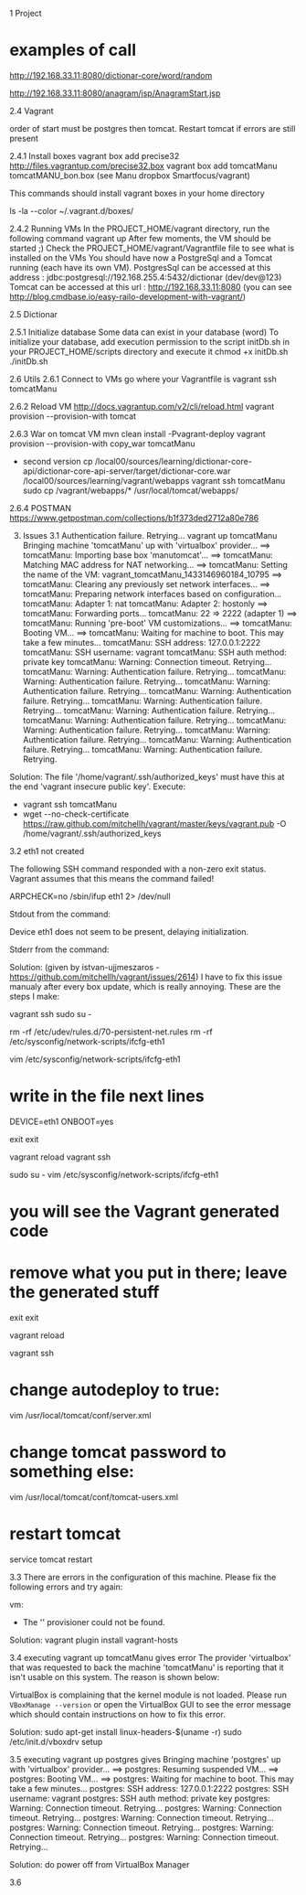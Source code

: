 1 Project

# examples of call
http://192.168.33.11:8080/dictionar-core/word/random

http://192.168.33.11:8080/anagram/jsp/AnagramStart.jsp


2.4 Vagrant

order of start must be postgres then tomcat. Restart tomcat if errors are still present

2.4.1 Install boxes
vagrant box add precise32 http://files.vagrantup.com/precise32.box
vagrant box add tomcatManu tomcatMANU_bon.box (see Manu dropbox Smartfocus/vagrant)

This commands should install vagrant boxes in your home directory

ls -la --color ~/.vagrant.d/boxes/

2.4.2 Running VMs
In the PROJECT_HOME/vagrant directory, run the following command
vagrant up
After few moments, the VM should be started ;)
Check the PROJECT_HOME/vagrant/Vagrantfile file to see what is installed on the VMs
You should have now a PostgreSql and a Tomcat running (each have its own VM).
PostgresSql can be accessed at this address : jdbc:postgresql://192.168.255.4:5432/dictionar (dev/dev@123)
Tomcat can be accessed at this url : http://192.168.33.11:8080 (you can see http://blog.cmdbase.io/easy-railo-development-with-vagrant/)


2.5 Dictionar

2.5.1 Initialize database
Some data can exist in your database (word)
To initialize your database, add execution permission to the script initDb.sh in your PROJECT_HOME/scripts directory and
execute it
chmod +x initDb.sh
./initDb.sh


2.6 Utils
2.6.1 Connect to VMs
go where your Vagrantfile is
vagrant ssh tomcatManu

2.6.2 Reload VM
http://docs.vagrantup.com/v2/cli/reload.html
vagrant provision --provision-with tomcat

2.6.3 War on tomcat VM
mvn clean install -Pvagrant-deploy
vagrant provision --provision-with copy_war tomcatManu

- second version
cp /local00/sources/learning/dictionar-core-api/dictionar-core-api-server/target/dictionar-core.war
/local00/sources/learning/vagrant/webapps
vagrant ssh tomcatManu
sudo cp /vagrant/webapps/* /usr/local/tomcat/webapps/


2.6.4 POSTMAN
https://www.getpostman.com/collections/b1f373ded2712a80e786

3. Issues
3.1 Authentication failure. Retrying...
vagrant up tomcatManu
Bringing machine 'tomcatManu' up with 'virtualbox' provider...
==> tomcatManu: Importing base box 'manutomcat'...
==> tomcatManu: Matching MAC address for NAT networking...
==> tomcatManu: Setting the name of the VM: vagrant_tomcatManu_1433146960184_10795
==> tomcatManu: Clearing any previously set network interfaces...
==> tomcatManu: Preparing network interfaces based on configuration...
    tomcatManu: Adapter 1: nat
    tomcatManu: Adapter 2: hostonly
==> tomcatManu: Forwarding ports...
    tomcatManu: 22 => 2222 (adapter 1)
==> tomcatManu: Running 'pre-boot' VM customizations...
==> tomcatManu: Booting VM...
==> tomcatManu: Waiting for machine to boot. This may take a few minutes...
    tomcatManu: SSH address: 127.0.0.1:2222
    tomcatManu: SSH username: vagrant
    tomcatManu: SSH auth method: private key
    tomcatManu: Warning: Connection timeout. Retrying...
    tomcatManu: Warning: Authentication failure. Retrying...
    tomcatManu: Warning: Authentication failure. Retrying...
    tomcatManu: Warning: Authentication failure. Retrying...
    tomcatManu: Warning: Authentication failure. Retrying...
    tomcatManu: Warning: Authentication failure. Retrying...
    tomcatManu: Warning: Authentication failure. Retrying...
    tomcatManu: Warning: Authentication failure. Retrying...
    tomcatManu: Warning: Authentication failure. Retrying...
    tomcatManu: Warning: Authentication failure. Retrying...
    tomcatManu: Warning: Authentication failure. Retrying...
    tomcatManu: Warning: Authentication failure. Retrying.


Solution:
The file '/home/vagrant/.ssh/authorized_keys' must have this at the end 'vagrant insecure public key'.
Execute:
* vagrant ssh tomcatManu
* wget --no-check-certificate  https://raw.github.com/mitchellh/vagrant/master/keys/vagrant.pub -O /home/vagrant/.ssh/authorized_keys

3.2 eth1 not created

The following SSH command responded with a non-zero exit status.
Vagrant assumes that this means the command failed!

ARPCHECK=no /sbin/ifup eth1 2> /dev/null

Stdout from the command:

Device eth1 does not seem to be present, delaying initialization.

Stderr from the command:

Solution: (given by istvan-ujjmeszaros - https://github.com/mitchellh/vagrant/issues/2614)
I have to fix this issue manualy after every box update, which is really annoying.
These are the steps I make:

vagrant ssh
sudo su -

rm -rf /etc/udev/rules.d/70-persistent-net.rules
rm -rf /etc/sysconfig/network-scripts/ifcfg-eth1

vim /etc/sysconfig/network-scripts/ifcfg-eth1
# write in the file next lines
DEVICE=eth1
ONBOOT=yes

exit
exit

vagrant reload
vagrant ssh

sudo su -
vim /etc/sysconfig/network-scripts/ifcfg-eth1

# you will see the Vagrant generated code
# remove what you put in there; leave the generated stuff

exit
exit

vagrant reload

vagrant ssh

# change autodeploy to true:
vim /usr/local/tomcat/conf/server.xml
# change tomcat password to something else:
vim /usr/local/tomcat/conf/tomcat-users.xml

# restart tomcat
service tomcat restart

3.3
There are errors in the configuration of this machine. Please fix
the following errors and try again:

vm:
* The '' provisioner could not be found.

Solution:
vagrant plugin install vagrant-hosts


3.4
executing vagrant up tomcatManu gives error
The provider 'virtualbox' that was requested to back the machine
'tomcatManu' is reporting that it isn't usable on this system. The
reason is shown below:

VirtualBox is complaining that the kernel module is not loaded. Please
run `VBoxManage --version` or open the VirtualBox GUI to see the error
message which should contain instructions on how to fix this error.

Solution:
sudo apt-get install linux-headers-$(uname -r)
sudo /etc/init.d/vboxdrv setup


3.5
executing vagrant up postgres gives
Bringing machine 'postgres' up with 'virtualbox' provider...
==> postgres: Resuming suspended VM...
==> postgres: Booting VM...
==> postgres: Waiting for machine to boot. This may take a few minutes...
    postgres: SSH address: 127.0.0.1:2222
    postgres: SSH username: vagrant
    postgres: SSH auth method: private key
    postgres: Warning: Connection timeout. Retrying...
    postgres: Warning: Connection timeout. Retrying...
    postgres: Warning: Connection timeout. Retrying...
    postgres: Warning: Connection timeout. Retrying...
    postgres: Warning: Connection timeout. Retrying...
    postgres: Warning: Connection timeout. Retrying...

Solution:
do power off from VirtualBox Manager

3.6

